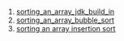 1. [sorting_an_array_jdk_build_in](sorting_an_array/JDK_built_in.java)
2. [sorting_an_array_bubble_sort](sorting_an_array/Bubble_sort.java)
3. [sorting an array insertion sort](sorting_an_array/Insertion_sort.java)